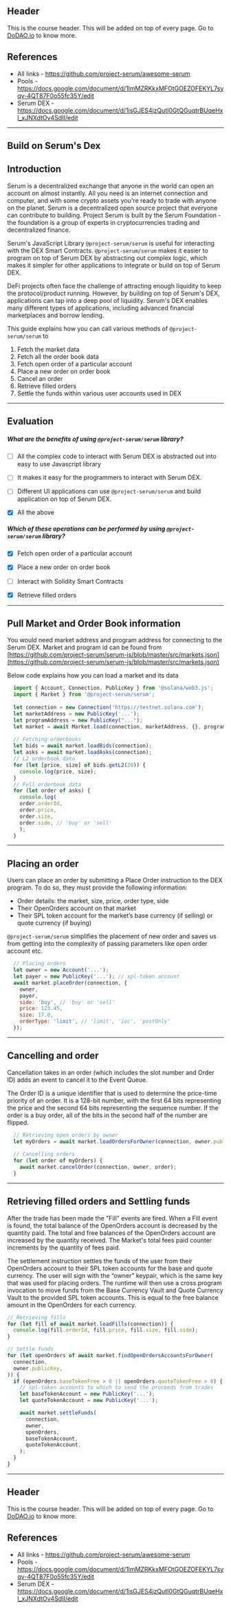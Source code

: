 ## Header
This is the course header. This will be added on top of every page. Go to [DoDAO.io](https://www.dodao.io) to know more.

## References
* All links - https://github.com/project-serum/awesome-serum
* Pools - https://docs.google.com/document/d/1lmMZRKkxMFOtGOEZOFEKYL7syqv-4QT87F0o55fc35Y/edit
* Serum DEX - https://docs.google.com/document/d/1isGJES4jzQutI0GtQGuqtrBUqeHxl_xJNXdtOv4SdII/edit

---

## Build on Serum's Dex


## Introduction

Serum is a decentralized exchange that anyone in the world can open an account on almost instantly. All you need is an
internet connection and computer, and with some crypto assets you're ready to trade with anyone on the planet. Serum is
a decentralized open source project that everyone can contribute to building. Project Serum is built by the Serum
Foundation - the foundation is a group of experts in cryptocurrencies trading and decentralized finance.

Serum's JavaScript Library `@project-serum/serum` is useful for interacting with the DEX Smart Contracts. `@project-serum/serum`
makes it easier to program on top of Serum DEX by abstracting out complex logic, which makes it simpler for other applications
to integrate or build on top of Serum DEX.

DeFi projects often face the challenge of attracting enough liquidity to keep the protocol/product running. However, by
building on top of Serum's DEX, applications can tap into a deep pool of liquidity. Serum's DEX enables many different
types of applications, including advanced financial marketplaces and borrow lending.

This guide explains how you can call various methods of `@project-serum/serum` to
1) Fetch the market data
2) Fetch all the order book data
3) Fetch open order of a particular account
4) Place a new order on order book
5) Cancel an order
6) Retrieve filled orders
7) Settle the funds within various user accounts used in DEX


    


---
## Evaluation





##### What are the benefits of using `@project-serum/serum` library?  

- [ ]  All the complex code to interact with Serum DEX is abstracted out into easy to use Javascript library
- [ ]  It makes it easy for the programmers to interact with Serum DEX.
- [ ]  Different UI applications can use `@project-serum/serum` and build application on top of Serum DEX.
- [x]  All the above





##### Which of these operations can be performed by using `@project-serum/serum` library?  

- [x]  Fetch open order of a particular account
- [x]  Place a new order on order book
- [ ]  Interact with Solidity Smart Contracts
- [x]  Retrieve filled orders

    


---
## Pull Market and Order Book information

You would need market address and program address for connecting to the Serum DEX. Market and program id can be found
from [https://github.com/project-serum/serum-js/blob/master/src/markets.json](https://github.com/project-serum/serum-js/blob/master/src/markets.json)

Below code explains how you can load a market and its data
```javascript
  import { Account, Connection, PublicKey } from '@solana/web3.js';
  import { Market } from '@project-serum/serum';
  
  let connection = new Connection('https://testnet.solana.com');
  let marketAddress = new PublicKey('...');
  let programAddress = new PublicKey("...");
  let market = await Market.load(connection, marketAddress, {}, programAddress);
  
  // Fetching orderbooks
  let bids = await market.loadBids(connection);
  let asks = await market.loadAsks(connection);
  // L2 orderbook data
  for (let [price, size] of bids.getL2(20)) {
    console.log(price, size);
  }
  // Full orderbook data
  for (let order of asks) {
    console.log(
    order.orderId,
    order.price,
    order.size,
    order.side, // 'buy' or 'sell'
    );
  }
```


    


---
## Placing an order

Users can place an order by submitting a Place Order instruction to the DEX program. To do so, they must provide the 
following information:
- Order details: the market, size, price, order type, side
- Their OpenOrders account on that market
- Their SPL token account for the market’s base currency (if selling) or quote currency (if buying)

`@project-serum/serum` simplifies the placement of new order and saves us from getting into the complexity of passing
parameters like open order account etc.

```javascript
  // Placing orders
  let owner = new Account('...');
  let payer = new PublicKey('...'); // spl-token account
  await market.placeOrder(connection, {
    owner,
    payer,
    side: 'buy', // 'buy' or 'sell'
    price: 123.45,
    size: 17.0,
    orderType: 'limit', // 'limit', 'ioc', 'postOnly'
  });
  ```


    


---
## Cancelling and order

Cancellation takes in an order (which includes the slot number and Order ID) adds an event to cancel it to the Event Queue.

The Order ID is a unique identifier that is used to determine the price-time priority of an order. It is a 128-bit
number, with the first 64 bits representing the price and the second 64 bits representing the sequence number. If
the order is a buy order, all of the bits in the second half of the number are flipped.


```javascript
  // Retrieving open orders by owner
  let myOrders = await market.loadOrdersForOwner(connection, owner.publicKey);
  
  // Cancelling orders
  for (let order of myOrders) {
    await market.cancelOrder(connection, owner, order);
  }    
```


    


---
## Retrieving filled orders and Settling funds

After the trade has been made the "Fill" events are fired. When a Fill event is found, the total balance of the OpenOrders account 
is decreased by the quantity paid. The total and free balances of the OpenOrders account are increased by the quantity received. 
The Market's total fees paid counter increments by the quantity of fees paid.

The settlement instruction settles the funds of the user from their OpenOrders account to their SPL token accounts for the base and quote 
currency. The user will sign with the “owner” keypair, which is the same key that was used for placing orders. The 
runtime will then use a cross program invocation to move funds from the Base Currency Vault and Quote Currency 
Vault to the provided SPL token accounts. This is equal to the free balance amount in the OpenOrders for each 
currency.

```javascript
// Retrieving fills
for (let fill of await market.loadFills(connection)) {
  console.log(fill.orderId, fill.price, fill.size, fill.side);
}

// Settle funds
for (let openOrders of await market.findOpenOrdersAccountsForOwner(
  connection,
  owner.publicKey,
)) {
  if (openOrders.baseTokenFree > 0 || openOrders.quoteTokenFree > 0) {
    // spl-token accounts to which to send the proceeds from trades
    let baseTokenAccount = new PublicKey('...');
    let quoteTokenAccount = new PublicKey('...');

    await market.settleFunds(
      connection,
      owner,
      openOrders,
      baseTokenAccount,
      quoteTokenAccount,
    );
  }
}
```


    


---
## Header
This is the course header. This will be added on top of every page. Go to [DoDAO.io](https://www.dodao.io) to know more.

## References
* All links - https://github.com/project-serum/awesome-serum
* Pools - https://docs.google.com/document/d/1lmMZRKkxMFOtGOEZOFEKYL7syqv-4QT87F0o55fc35Y/edit
* Serum DEX - https://docs.google.com/document/d/1isGJES4jzQutI0GtQGuqtrBUqeHxl_xJNXdtOv4SdII/edit
    
